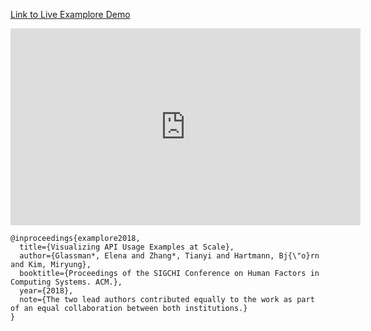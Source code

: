 [Link to Live Examplore Demo](http://examplore.cs.ucla.edu:3000/)

<iframe width="560" height="315" src="https://www.youtube.com/embed/w3AI5tlM37I" frameborder="0" allow="autoplay; encrypted-media" allowfullscreen></iframe>

```
@inproceedings{examplore2018,
  title={Visualizing API Usage Examples at Scale},
  author={Glassman*, Elena and Zhang*, Tianyi and Hartmann, Bj{\"o}rn and Kim, Miryung},
  booktitle={Proceedings of the SIGCHI Conference on Human Factors in Computing Systems. ACM.},
  year={2018},
  note={The two lead authors contributed equally to the work as part of an equal collaboration between both institutions.}
}
```